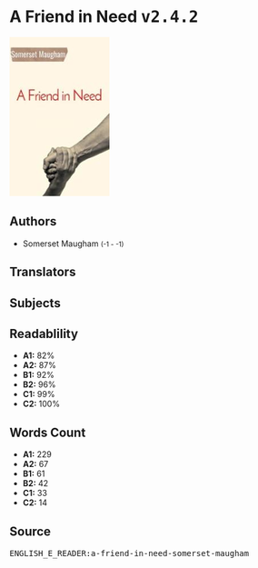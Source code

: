 # A Friend in Need <kbd>v2.4.2</kbd>

![](./cover.medium.jpg "")

## Authors


 - Somerset Maugham <small>(-1 - -1)</small>

## Translators



## Subjects



## Readablility


 - **A1:** 82%
 - **A2:** 87%
 - **B1:** 92%
 - **B2:** 96%
 - **C1:** 99%
 - **C2:** 100%

## Words Count


 - **A1:** 229
 - **A2:** 67
 - **B1:** 61
 - **B2:** 42
 - **C1:** 33
 - **C2:** 14

## Source


<kbd>ENGLISH_E_READER:a-friend-in-need-somerset-maugham</kbd>
